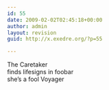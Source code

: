 ```yaml
---
id: 55
date: 2009-02-02T02:45:18+00:00
author: admin
layout: revision
guid: http://x.exedre.org/?p=55

---
```

<span class="status_text">The Caretaker<br /> finds lifesigns in foobar<br /> she&#8217;s a fool Voyager</span>
